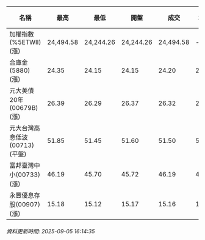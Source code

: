 | 名稱 | 最高 | 最低 | 開盤 | 成交 | 均價 | 成交金額(億) | 昨收 | 漲跌幅 | 漲跌 | 總量 | 昨量 | 振幅 |
| -------- | -------- | -------- | -------- |-------- | -------- | -------- |-------- |-------- |-------- | -------- | -------- |-------- |
|加權指數(%5ETWII) (漲)|24,494.58|24,244.26|24,244.26|24,494.58|-|4,172.48|24,179.85|1.30%|314.73|6,926,627|0|1.04%|
|合庫金(5880) (漲)|24.35|24.15|24.15|24.20|24.21|1.50|24.05|0.62%|0.15|6,178|4,791|0.83%|
|元大美債20年(00679B) (漲)|26.39|26.29|26.37|26.32|26.34|9.86|26.16|0.61%|0.16|37,428|34,311|0.38%|
|元大台灣高息低波(00713) (平盤)|51.85|51.45|51.60|51.50|51.54|4.17|51.50|0.00%|0.00|8,092|10,783|0.78%|
|富邦臺灣中小(00733) (漲)|46.19|45.70|45.72|46.19|45.96|0.571|45.00|2.64%|1.19|1,242|1,891|1.09%|
|永豐優息存股(00907) (漲)|15.18|15.12|15.17|15.16|15.14|0.087|15.09|0.46%|0.07|576|921|0.40%|
###### 資料更新時間: 2025-09-05 16:14:35